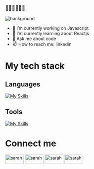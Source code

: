 ### 👋👋👋👋👋👋
![background](./images/bg-summary.gif)

- 🔭 I’m currently working on Javascript
- 🌱 I’m currently learning about Reactjs
- 💬 Ask me about code
- 📫 How to reach me: linkedin
# My tech stack
## Languages
[![My Skills](https://skillicons.dev/icons?i=js,html,css,react,nodejs,bootstrap)](https://skillicons.dev)


## Tools
[![My Skills](https://skillicons.dev/icons?i=mongodb,postman,vscode,firebase,github,gitlab)](https://skillicons.dev)

# Connect me

<p align="left">
<a href="https://www.linkedin.com/in/sarahthuvong/" target="blank"><img align="center" src="https://img.shields.io/badge/-LinkedIn-0077B5?style=flat-square&logo=linkedin&logoColor=ffffff" alt="sarah" height="30" width="60" /></a>
<a href="https://github.com/shwang94" target="blank"><img align="center" src="https://img.shields.io/badge/-GitHub-181717?style=flat-square&logo=github&logoColor=ffffff" alt="sarah" height="30" width="60" /></a>
<a href="https://www.facebook.com/dinhthu.sarah/" target="blank"><img align="center" src="https://img.shields.io/badge/-Facebook-1877F2?style=flat-square&logo=facebook&logoColor=ffffff" alt="sarah" height="30" width="60" /></a>
<a href="https://www.instagram.com/sarah_dinhthu/" target="blank"><img align="center" src="https://img.shields.io/badge/-Instagram-E4405F?style=flat-square&logo=instagram&logoColor=ffffff" alt="sarah" height="30" width="60" /></a>

</p>
